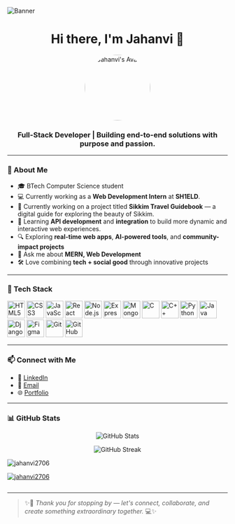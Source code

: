 ![Banner](https://i.pinimg.com/originals/75/c2/f8/75c2f842863ae2df6b3ac2d0a4d63026.gif)

<h1 align="center">Hi there, I'm Jahanvi 👋</h1>

<p align="center">
  <img src="https://user-images.githubusercontent.com/74038190/249570803-02293768-9242-47e1-bf8f-d084ba0a2d1d.gif" alt="Jahanvi's Avatar" width="150" style="border-radius: 50%">
</p>

<h3 align="center">Full-Stack Developer | Building end-to-end solutions with purpose and passion.</h3>

---

### 🚀 About Me

- 🎓 BTech Computer Science student  
- 💻 Currently working as a **Web Development Intern** at **SH1ELD**.
- 🔭 Currently working on a project titled **Sikkim Travel Guidebook** — a digital guide for exploring the beauty of Sikkim.  
- 🌱 Learning **API development** and **integration** to build more dynamic and interactive web experiences.
- 🔍 Exploring **real-time web apps**, **AI-powered tools**, and **community-impact projects**
- 💬 Ask me about **MERN, Web Development**
- 🛠️ Love combining **tech + social good** through innovative projects

---

### 💼 Tech Stack

<p align="left">
  <!-- Web & Frontend -->
  <img src="https://cdn.jsdelivr.net/gh/devicons/devicon/icons/html5/html5-original.svg" alt="HTML5" width="40"/>
  <img src="https://cdn.jsdelivr.net/gh/devicons/devicon/icons/css3/css3-original.svg" alt="CSS3" width="40"/>
  <img src="https://cdn.jsdelivr.net/gh/devicons/devicon/icons/javascript/javascript-original.svg" alt="JavaScript" width="40"/>
  <img src="https://cdn.jsdelivr.net/gh/devicons/devicon/icons/react/react-original.svg" alt="React" width="40"/>
  <img src="https://cdn.jsdelivr.net/gh/devicons/devicon/icons/nodejs/nodejs-original.svg" alt="Node.js" width="40"/>
  <img src="https://cdn.jsdelivr.net/gh/devicons/devicon/icons/express/express-original.svg" alt="Express" width="40"/>
  <img src="https://cdn.jsdelivr.net/gh/devicons/devicon/icons/mongodb/mongodb-original.svg" alt="MongoDB" width="40"/>
  
  <!-- Programming Languages -->
  <img src="https://cdn.jsdelivr.net/gh/devicons/devicon/icons/c/c-original.svg" alt="C" width="40"/>
  <img src="https://cdn.jsdelivr.net/gh/devicons/devicon/icons/cplusplus/cplusplus-original.svg" alt="C++" width="40"/>
  <img src="https://cdn.jsdelivr.net/gh/devicons/devicon/icons/python/python-original.svg" alt="Python" width="40"/>
  <img src="https://cdn.jsdelivr.net/gh/devicons/devicon/icons/java/java-original.svg" alt="Java" width="40"/>

  <!-- Design & Backend -->
  <img src="https://cdn.jsdelivr.net/gh/devicons/devicon/icons/django/django-plain.svg" alt="Django" width="40"/>
  <img src="https://cdn.jsdelivr.net/gh/devicons/devicon/icons/figma/figma-original.svg" alt="Figma" width="40"/>

  <!-- Version Control -->
  <img src="https://cdn.jsdelivr.net/gh/devicons/devicon/icons/git/git-original.svg" alt="Git" width="40"/>
  <img src="https://cdn.jsdelivr.net/gh/devicons/devicon/icons/github/github-original.svg" alt="GitHub" width="40"/>
</p>

---


### 📫 Connect with Me

- 💼 [LinkedIn](https://www.linkedin.com/in/jahanvi2706/)
- 💌 [Email](mailto:jahanvi2706.singh@gmail.com)
- 🌐 [Portfolio](https://your-portfolio-link.com)

---

### 📊 GitHub Stats

<p align="center">
  <img src="https://github-readme-stats.vercel.app/api?username=Jahanvi2706&show_icons=true&theme=tokyonight" alt="GitHub Stats" />
</p>

<p align="center">
  <img src="https://github-readme-streak-stats.herokuapp.com?user=Jahanvi2706&theme=tokyonight&date_format=M%20j%5B%2C%20Y%5D" alt="GitHub Streak" />
</p>


<p align="left"> <img src="https://komarev.com/ghpvc/?username=jahanvi2706&label=Profile%20views&color=0e75b6&style=flat" alt="jahanvi2706" /> </p>

<p align="left"> <a href="https://github.com/ryo-ma/github-profile-trophy"><img src="https://github-profile-trophy.vercel.app/?username=jahanvi2706" alt="jahanvi2706" /></a> </p>

<p align="left"> <a href="https://twitter.com/" target="blank"><img src="https://img.shields.io/twitter/follow/?logo=twitter&style=for-the-badge" alt="" /></a> </p>

---

> ✨🌸 *Thank you for stopping by — let's connect, collaborate, and create something extraordinary together.* 💻✨
